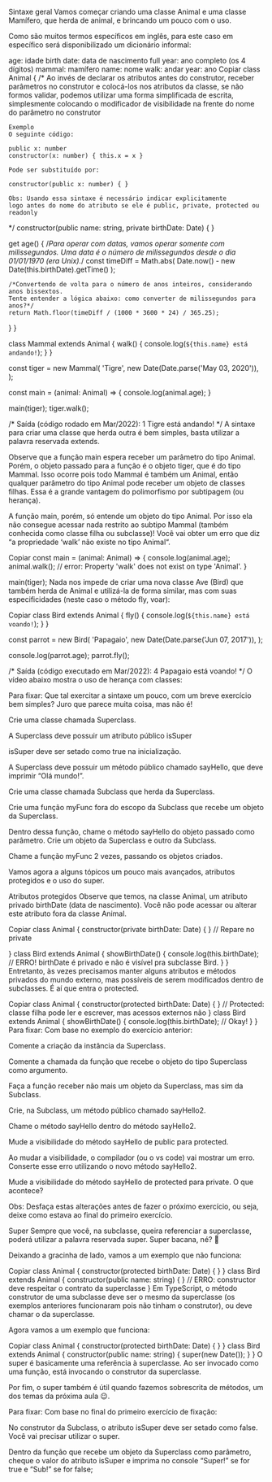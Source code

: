Sintaxe geral
Vamos começar criando uma classe Animal e uma classe Mamífero, que herda de animal, e brincando um pouco com o uso.

Como são muitos termos específicos em inglês, para este caso em específico será disponibilizado um dicionário informal:

age: idade
birth date: data de nascimento
full year: ano completo (os 4 dígitos)
mammal: mamífero
name: nome
walk: andar
year: ano
Copiar
class Animal {
  /*
    Ao invés de declarar os atributos antes do construtor, receber parâmetros
    no construtor e colocá-los nos atributos da classe, se não formos
    validar, podemos utilizar uma forma simplificada de escrita, simplesmente
    colocando o modificador de visibilidade na frente
    do nome do parâmetro no construtor

    Exemplo
    O seguinte código:

    public x: number
    constructor(x: number) { this.x = x }

    Pode ser substituído por:

    constructor(public x: number) { }
    
    Obs: Usando essa sintaxe é necessário indicar explicitamente 
    logo antes do nome do atributo se ele é public, private, protected ou readonly
  */
  constructor(public name: string, private birthDate: Date) { }

  get age() {
    /*Para operar com datas, vamos operar somente com milissegundos. Uma data
    é o número de milissegundos desde o dia 01/01/1970 (era Unix).*/
    const timeDiff = Math.abs(
      Date.now() -
      new Date(this.birthDate).getTime()
    );

    /*Convertendo de volta para o número de anos inteiros, considerando anos bissextos.
    Tente entender a lógica abaixo: como converter de milissegundos para anos?*/
    return Math.floor(timeDiff / (1000 * 3600 * 24) / 365.25);
  }
}

class Mammal extends Animal {
  walk() {
    console.log(`${this.name} está andando!`);
  }
}

const tiger = new Mammal(
  'Tigre',
  new Date(Date.parse('May 03, 2020')),
);

const main = (animal: Animal) => {
  console.log(animal.age);
}

main(tiger);
tiger.walk();

/*
Saída (código rodado em Mar/2022):
1
Tigre está andando!
*/
A sintaxe para criar uma classe que herda outra é bem simples, basta utilizar a palavra reservada extends.

Observe que a função main espera receber um parâmetro do tipo Animal. Porém, o objeto passado para a função é o objeto tiger, que é do tipo Mammal. Isso ocorre pois todo Mammal é também um Animal, então qualquer parâmetro do tipo Animal pode receber um objeto de classes filhas. Essa é a grande vantagem do polimorfismo por subtipagem (ou herança).

A função main, porém, só entende um objeto do tipo Animal. Por isso ela não consegue acessar nada restrito ao subtipo Mammal (também conhecida como classe filha ou subclasse)! Você vai obter um erro que diz “a propriedade ‘walk’ não existe no tipo Animal“.

Copiar
const main = (animal: Animal) => {
  console.log(animal.age);
  animal.walk(); // error: Property 'walk' does not exist on type 'Animal'.
}

main(tiger);
Nada nos impede de criar uma nova classe Ave (Bird) que também herda de Animal e utilizá-la de forma similar, mas com suas especificidades (neste caso o método fly, voar):

Copiar
class Bird extends Animal {
  fly() {
    console.log(`${this.name} está voando!`);
  }
}

const parrot = new Bird(
  'Papagaio',
  new Date(Date.parse('Jun 07, 2017')),
);

console.log(parrot.age);
parrot.fly();

/*
Saída (código executado em Mar/2022):
4
Papagaio está voando!
*/
O vídeo abaixo mostra o uso de herança com classes:


Para fixar:
Que tal exercitar a sintaxe um pouco, com um breve exercício bem simples? Juro que parece muita coisa, mas não é!

Crie uma classe chamada Superclass.

A Superclass deve possuir um atributo público isSuper

isSuper deve ser setado como true na inicialização.

A Superclass deve possuir um método público chamado sayHello, que deve imprimir “Olá mundo!”.

Crie uma classe chamada Subclass que herda da Superclass.

Crie uma função myFunc fora do escopo da Subclass que recebe um objeto da Superclass.

Dentro dessa função, chame o método sayHello do objeto passado como parâmetro.
Crie um objeto da Superclass e outro da Subclass.

Chame a função myFunc 2 vezes, passando os objetos criados.

Vamos agora a alguns tópicos um pouco mais avançados, atributos protegidos e o uso do super.

Atributos protegidos
Observe que temos, na classe Animal, um atributo privado birthDate (data de nascimento). Você não pode acessar ou alterar este atributo fora da classe Animal.

Copiar
class Animal {
  constructor(private birthDate: Date) { } // Repare no private

}
class Bird extends Animal {
  showBirthDate() {
    console.log(this.birthDate); // ERRO! birthDate é privado e não é visível pra subclasse Bird.
  }
}
Entretanto, às vezes precisamos manter alguns atributos e métodos privados do mundo externo, mas possíveis de serem modificados dentro de subclasses. É aí que entra o protected.

Copiar
class Animal {
  constructor(protected birthDate: Date) { } // Protected: classe filha pode ler e escrever, mas acessos externos não
}
class Bird extends Animal {
  showBirthDate() {
    console.log(this.birthDate); // Okay!
  }
}
Para fixar:
Com base no exemplo do exercício anterior:

Comente a criação da instância da Superclass.

Comente a chamada da função que recebe o objeto do tipo Superclass como argumento.

Faça a função receber não mais um objeto da Superclass, mas sim da Subclass.

Crie, na Subclass, um método público chamado sayHello2.

Chame o método sayHello dentro do método sayHello2.

Mude a visibilidade do método sayHello de public para protected.

Ao mudar a visibilidade, o compilador (ou o vs code) vai mostrar um erro. Conserte esse erro utilizando o novo método sayHello2.

Mude a visibilidade do método sayHello de protected para private. O que acontece?

Obs: Desfaça estas alterações antes de fazer o próximo exercício, ou seja, deixe como estava ao final do primeiro exercício.

Super
Sempre que você, na subclasse, queira referenciar a superclasse, poderá utilizar a palavra reservada super. Super bacana, né? 🤣

Deixando a gracinha de lado, vamos a um exemplo que não funciona:

Copiar
class Animal {
  constructor(protected birthDate: Date) { }
}
class Bird extends Animal {
  constructor(public name: string) { } // ERRO: constructor deve respeitar o contrato da superclasse
}
Em TypeScript, o método construtor de uma subclasse deve ser o mesmo da superclasse (os exemplos anteriores funcionaram pois não tinham o construtor), ou deve chamar o da superclasse.

Agora vamos a um exemplo que funciona:

Copiar
class Animal {
  constructor(protected birthDate: Date) { }
}
class Bird extends Animal {
  constructor(public name: string) {
    super(new Date());
  }
}
O super é basicamente uma referência à superclasse. Ao ser invocado como uma função, está invocando o construtor da superclasse.

Por fim, o super também é útil quando fazemos sobrescrita de métodos, um dos temas da próxima aula 😉.

Para fixar:
Com base no final do primeiro exercício de fixação:

No construtor da Subclass, o atributo isSuper deve ser setado como false. Você vai precisar utilizar o super.

Dentro da função que recebe um objeto da Superclass como parâmetro, cheque o valor do atributo isSuper e imprima no console “Super!” se for true e “Sub!” se for false;